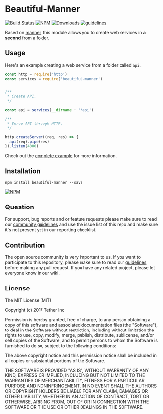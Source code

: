 # Beautiful-Manner

[![Build Status](https://travis-ci.org/tether/beautiful-manner.svg?branch=master)](https://travis-ci.org/tether/beautiful-manner)
[![NPM](https://img.shields.io/npm/v/beautiful-manner.svg)](https://www.npmjs.com/package/beautiful-manner)
[![Downloads](https://img.shields.io/npm/dm/beautiful-manner.svg)](http://npm-stat.com/charts.html?package=beautiful-manner)
[![guidelines](https://tether.github.io/contribution-guide/badge-guidelines.svg)](https://github.com/tether/contribution-guide)

Based on [manner](https://github.com/tether/manner), this module allows you to create web services in **a second** from a folder.

## Usage

Here's an example creating a web service from a folder called `api`.

```js
const http = require('http')
const services = require('beautiful-manner')


/**
 * Create API.
 */

const api = services(__dirname + '/api')

/**
 * Serve API through HTTP.
 */

http.createServer((req, res) => {
  api(req).pipe(res)
}).listen(4000)
```

Check out the [complete example](https://github.com/tether/beautiful-manner/tree/master/example) for more information.

## Installation

```shell
npm install beautiful-manner --save
```

[![NPM](https://nodei.co/npm/beautiful-manner.png)](https://nodei.co/npm/beautiful-manner/)


## Question

For support, bug reports and or feature requests please make sure to read our
<a href="https://github.com/tether/contribution-guide/blob/master/community.md" target="_blank">community guidelines</a> and use the issue list of this repo and make sure it's not present yet in our reporting checklist.

## Contribution

The open source community is very important to us. If you want to participate to this repository, please make sure to read our <a href="https://github.com/tether/contribution-guide" target="_blank">guidelines</a> before making any pull request. If you have any related project, please let everyone know in our wiki.

## License

The MIT License (MIT)

Copyright (c) 2017 Tether Inc

Permission is hereby granted, free of charge, to any person obtaining a copy of this software and associated documentation files (the "Software"), to deal in the Software without restriction, including without limitation the rights to use, copy, modify, merge, publish, distribute, sublicense, and/or sell copies of the Software, and to permit persons to whom the Software is furnished to do so, subject to the following conditions:

The above copyright notice and this permission notice shall be included in all copies or substantial portions of the Software.

THE SOFTWARE IS PROVIDED "AS IS", WITHOUT WARRANTY OF ANY KIND, EXPRESS OR IMPLIED, INCLUDING BUT NOT LIMITED TO THE WARRANTIES OF MERCHANTABILITY, FITNESS FOR A PARTICULAR PURPOSE AND NONINFRINGEMENT. IN NO EVENT SHALL THE AUTHORS OR COPYRIGHT HOLDERS BE LIABLE FOR ANY CLAIM, DAMAGES OR OTHER LIABILITY, WHETHER IN AN ACTION OF CONTRACT, TORT OR OTHERWISE, ARISING FROM, OUT OF OR IN CONNECTION WITH THE SOFTWARE OR THE USE OR OTHER DEALINGS IN THE SOFTWARE.
